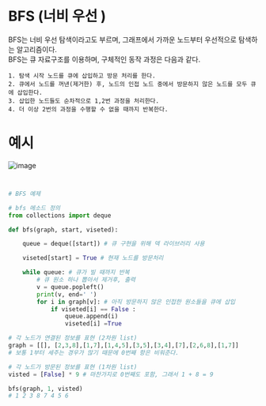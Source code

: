 # BFS (너비 우선 )

BFS는 너비 우선 탐색이라고도 부르며, 그래프에서 가까운 노드부터 우선적으로 탐색하는 알고리즘이다.  
BFS는 큐 자료구조를 이용하며, 구체적인 동작 과정은 다음과 같다.
```
1. 탐색 시작 노드를 큐에 삽입하고 방문 처리를 한다.
2. 큐에서 노드를 꺼낸(제거한) 후, 노드의 인접 노드 중에서 방문하지 않은 노드를 모두 큐에 삽입한다.
3. 삽입한 노드들도 순차적으로 1,2번 과정을 처리한다.
4. 더 이상 2번의 과정을 수행할 수 없을 때까지 반복한다.

```


# 예시
![image](https://user-images.githubusercontent.com/87055456/136007933-6e334e47-1bbc-4cc6-9022-0674308e3867.png)

``` python


# BFS 예제

# bfs 메소드 정의
from collections import deque

def bfs(graph, start, viseted):

    queue = deque([start]) # 큐 구현을 위해 덱 라이브러리 사용

    viseted[start] = True # 현재 노드를 방문처리

    while queue: # 큐가 빌 때까지 반복
        # 큐 원소 하나 뽑아서 제거후, 출력
        v = queue.popleft()
        print(v, end=' ')
        for i in graph[v]: # 아직 방문하지 않은 인접한 원소들을 큐에 삽입
            if viseted[i] == False :
                queue.append(i)
                viseted[i] =True

# 각 노드가 연결된 정보를 표현 (2차원 list)
graph = [[], [2,3,8],[1,7],[1,4,5],[3,5],[3,4],[7],[2,6,8],[1,7]]
# 보통 1부터 세주는 경우가 많기 때문에 0번째 항은 비워준다.

# 각 노드가 방문된 정보를 표현 (1차원 list)
visted = [False] * 9 # 마찬가지로 0번째도 포함, 그래서 1 + 8 = 9

bfs(graph, 1, visted)
# 1 2 3 8 7 4 5 6 
```
